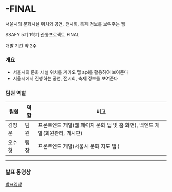 # -FINAL
서울시의 문화시설 위치와 공연, 전시회, 축제 정보를 보여주는 웹


<p>SSAFY 5기 1학기 관통프로젝트 FINAL
<p>개발 기간 약 2주

<h3>개요</h3>
  <ul>
    <li> 서울시의 문화 시설 위치를 카카오 맵 api를 활용하여 보여준다
    <li> 서울시에서 진행하는 공연, 전시회, 축제 정보를 보여준다
  </ul>
  
  
 <h3>팀원 역할</h3>
 <table>
  <thead>
      <th>팀원</th>
      <th>역할</th>
      <th>비고</th>
  </thead>
  <tbody> 
    <tr>
       <td>김정운</td>
       <td>팀원</td>
       <td>프론트엔드 개발(웹 페이지 문화 탭 및 홈 화면), 백엔드 개발(회원관리, 게시판)</td>
    </tr>
    <tr>
       <td>오수형</td>
       <td>팀장</td>
       <td>프론트엔드 개발(서울시 문화 지도 탭 )</td>
    </tr>
  </tbody>
 
 </table>
 
 
 <hr>
 
 <h3>발표 동영상</h3>
 <a href="https://drive.google.com/file/d/1p4h-UU_AmTEMuVQqjAudJsOEIf362gv2/view?usp=sharing">발표영상</a>
